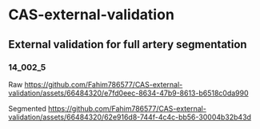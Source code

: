 # CAS-external-validation

## External validation for full artery segmentation

### 14_002_5
Raw
https://github.com/Fahim786577/CAS-external-validation/assets/66484320/e7fd0eec-8634-47b9-8613-b6518c0da990

Segmented
https://github.com/Fahim786577/CAS-external-validation/assets/66484320/62e916d8-744f-4c4c-bb56-30004b32b43d


